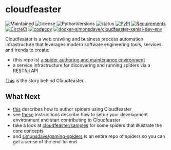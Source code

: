 # cloudfeaster
![Maintained](https://img.shields.io/maintenance/yes/2019.svg?style=flat)
![license](https://img.shields.io/pypi/l/cloudfeaster.svg?style=flat)
![PythonVersions](https://img.shields.io/pypi/pyversions/cloudfeaster.svg?style=flat)
![status](https://img.shields.io/pypi/status/cloudfeaster.svg?style=flat)
[![PyPI](https://img.shields.io/pypi/v/cloudfeaster.svg?style=flat)](https://pypi.python.org/pypi/cloudfeaster)
[![Requirements](https://requires.io/github/simonsdave/cloudfeaster/requirements.svg?branch=master)](https://requires.io/github/simonsdave/cloudfeaster/requirements/?branch=master)
[![CircleCI](https://circleci.com/gh/simonsdave/cloudfeaster/tree/master.svg?style=shield)](https://circleci.com/gh/simonsdave/cloudfeaster/tree/master)
[![codecov](https://codecov.io/gh/simonsdave/cloudfeaster/branch/master/graph/badge.svg)](https://codecov.io/gh/simonsdave/cloudfeaster)
[![docker-simonsdave/cloudfeaster-xenial-dev-env](https://img.shields.io/badge/dockerhub-simonsdave%2Fcloudfeaster--xenial--dev-blue.svg)](https://hub.docker.com/r/simonsdave/cloudfeaster-xenial-dev-env)

Cloudfeaster is a web crawling and business process automation infrastructure that leverages
modern software engineering tools, services and trends to create:

* (this repo is) [a spider authoring and maintenance environment](https://github.com/simonsdave/cloudfeaster)
* a service infrastructure for discovering and running spiders via a RESTful API

[This](docs/story.md) is the story behind Cloudfeaster.

## What Next

* [this](docs/spider_authors.md) describes
how to author spiders using Cloudfeaster
* see [these](docs/contributing.md) instructions
describe how to setup your development environment and
start contributing to Cloudfeaster
* take a look at [cloudfeaster/samples](cloudfeaster/samples/) for some
spiders that illustrate the core concepts
* and [simonsdave/gaming-spiders](https://github.com/simonsdave/gaming-spiders) is an
entire repo of spiders so you can get a sense of the end-to-end
